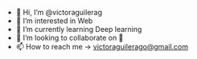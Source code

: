 - 👋 Hi, I’m @victoraguilerag
- 👀 I’m interested in Web
- 🌱 I’m currently learning Deep learning
- 💞️ I’m looking to collaborate on 🧰
- 📫 How to reach me -> victoraguilerago@gmail.com

<!---
victoraguilerag/victoraguilerag is a ✨ special ✨ repository because its `README.md` (this file) appears on your GitHub profile.
You can click the Preview link to take a look at your changes.
--->
